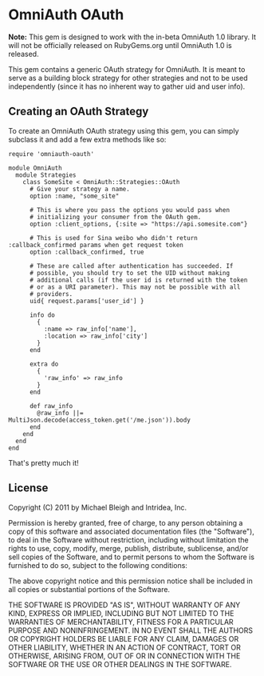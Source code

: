 # OmniAuth OAuth

**Note:** This gem is designed to work with the in-beta OmniAuth 1.0
library. It will not be officially released on RubyGems.org until
OmniAuth 1.0 is released.

This gem contains a generic OAuth strategy for OmniAuth. It is meant to
serve as a building block strategy for other strategies and not to be
used independently (since it has no inherent way to gather uid and user
info).

## Creating an OAuth Strategy

To create an OmniAuth OAuth strategy using this gem, you can simply
subclass it and add a few extra methods like so:

    require 'omniauth-oauth'

    module OmniAuth
      module Strategies
        class SomeSite < OmniAuth::Strategies::OAuth
          # Give your strategy a name.
          option :name, "some_site"

          # This is where you pass the options you would pass when
          # initializing your consumer from the OAuth gem.
          option :client_options, {:site => "https://api.somesite.com"}

          # This is used for Sina weibo who didn't return :callback_confirmed params when get request token
          option :callback_confirmed, true

          # These are called after authentication has succeeded. If
          # possible, you should try to set the UID without making
          # additional calls (if the user id is returned with the token
          # or as a URI parameter). This may not be possible with all
          # providers.
          uid{ request.params['user_id'] }

          info do
            {
              :name => raw_info['name'],
              :location => raw_info['city']
            }
          end

          extra do
            {
              'raw_info' => raw_info
            }
          end

          def raw_info
            @raw_info ||= MultiJson.decode(access_token.get('/me.json')).body
          end
        end
      end
    end

That's pretty much it!

## License

Copyright (C) 2011 by Michael Bleigh and Intridea, Inc.

Permission is hereby granted, free of charge, to any person obtaining a copy
of this software and associated documentation files (the "Software"), to deal
in the Software without restriction, including without limitation the rights
to use, copy, modify, merge, publish, distribute, sublicense, and/or sell
copies of the Software, and to permit persons to whom the Software is
furnished to do so, subject to the following conditions:

The above copyright notice and this permission notice shall be included in
all copies or substantial portions of the Software.

THE SOFTWARE IS PROVIDED "AS IS", WITHOUT WARRANTY OF ANY KIND, EXPRESS OR
IMPLIED, INCLUDING BUT NOT LIMITED TO THE WARRANTIES OF MERCHANTABILITY,
FITNESS FOR A PARTICULAR PURPOSE AND NONINFRINGEMENT. IN NO EVENT SHALL THE
AUTHORS OR COPYRIGHT HOLDERS BE LIABLE FOR ANY CLAIM, DAMAGES OR OTHER
LIABILITY, WHETHER IN AN ACTION OF CONTRACT, TORT OR OTHERWISE, ARISING FROM,
OUT OF OR IN CONNECTION WITH THE SOFTWARE OR THE USE OR OTHER DEALINGS IN
THE SOFTWARE.
